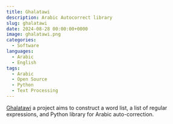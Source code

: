 ```yaml
---
title: Ghalatawi
description: Arabic Autocorrect library
slug: ghalatawi
date: 2024-08-28 00:00:00+0000
image: ghalatawi.png
categories:
  - Software
languages:
  - Arabic
  - English
tags:
  - Arabic
  - Open Source
  - Python
  - Text Processing
---
```


[Ghalatawi](https://github.com/linuxscout/ghalatawi) a project aims to construct a word list, a list of regular expressions, and Python library for Arabic auto-correction.
